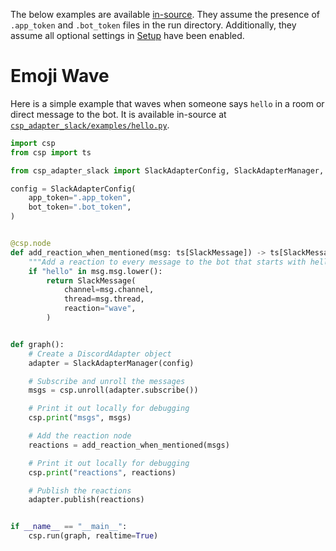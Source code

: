 The below examples are available [in-source](https://github.com/Point72/csp-adapter-slack/blob/main/csp_adapter_slack/examples/).
They assume the presence of `.app_token` and `.bot_token` files in the run directory.
Additionally, they assume all optional settings in [Setup](Setup) have been enabled.

# Emoji Wave

Here is a simple example that waves when someone says `hello` in a room or direct message to the bot.
It is available in-source at [`csp_adapter_slack/examples/hello.py`](https://github.com/Point72/csp-adapter-slack/blob/main/csp_adapter_slack/examples/hello.py).

```python
import csp
from csp import ts

from csp_adapter_slack import SlackAdapterConfig, SlackAdapterManager, SlackMessage

config = SlackAdapterConfig(
    app_token=".app_token",
    bot_token=".bot_token",
)


@csp.node
def add_reaction_when_mentioned(msg: ts[SlackMessage]) -> ts[SlackMessage]:
    """Add a reaction to every message to the bot that starts with hello."""
    if "hello" in msg.msg.lower():
        return SlackMessage(
            channel=msg.channel,
            thread=msg.thread,
            reaction="wave",
        )


def graph():
    # Create a DiscordAdapter object
    adapter = SlackAdapterManager(config)

    # Subscribe and unroll the messages
    msgs = csp.unroll(adapter.subscribe())

    # Print it out locally for debugging
    csp.print("msgs", msgs)

    # Add the reaction node
    reactions = add_reaction_when_mentioned(msgs)

    # Print it out locally for debugging
    csp.print("reactions", reactions)

    # Publish the reactions
    adapter.publish(reactions)


if __name__ == "__main__":
    csp.run(graph, realtime=True)
```
